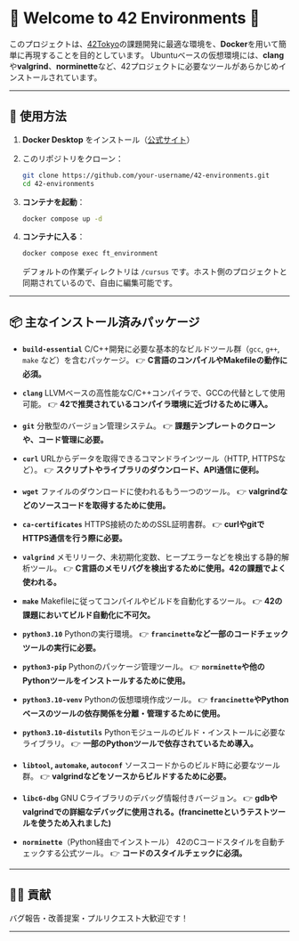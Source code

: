 # 🎉 Welcome to 42 Environments 🎉

このプロジェクトは、[42Tokyo](https://42tokyo.jp/)の課題開発に最適な環境を、**Docker**を用いて簡単に再現することを目的としています。
Ubuntuベースの仮想環境には、**clang**や**valgrind**、**norminette**など、42プロジェクトに必要なツールがあらかじめインストールされています。

---

## 🚀 使用方法

1. **Docker Desktop** をインストール（[公式サイト](https://www.docker.com/)）

2. このリポジトリをクローン：

   ```bash
   git clone https://github.com/your-username/42-environments.git
   cd 42-environments
   ```

3. **コンテナを起動**：

   ```bash
   docker compose up -d
   ```

4. **コンテナに入る**：

   ```bash
   docker compose exec ft_environment
   ```

   デフォルトの作業ディレクトリは `/cursus` です。ホスト側のプロジェクトと同期されているので、自由に編集可能です。

---

## 📦 主なインストール済みパッケージ

* **`build-essential`**
  C/C++開発に必要な基本的なビルドツール群（`gcc`, `g++`, `make` など）を含むパッケージ。
  👉 **C言語のコンパイルやMakefileの動作に必須。**

* **`clang`**
  LLVMベースの高性能なC/C++コンパイラで、GCCの代替として使用可能。
  👉 **42で推奨されているコンパイラ環境に近づけるために導入。**

* **`git`**
  分散型のバージョン管理システム。
  👉 **課題テンプレートのクローンや、コード管理に必要。**

* **`curl`**
  URLからデータを取得できるコマンドラインツール（HTTP, HTTPSなど）。
  👉 **スクリプトやライブラリのダウンロード、API通信に便利。**

* **`wget`**
  ファイルのダウンロードに使われるもう一つのツール。
  👉 **valgrindなどのソースコードを取得するために使用。**

* **`ca-certificates`**
  HTTPS接続のためのSSL証明書群。
  👉 **curlやgitでHTTPS通信を行う際に必要。**

* **`valgrind`**
  メモリリーク、未初期化変数、ヒープエラーなどを検出する静的解析ツール。
  👉 **C言語のメモリバグを検出するために使用。42の課題でよく使われる。**

* **`make`**
  Makefileに従ってコンパイルやビルドを自動化するツール。
  👉 **42の課題においてビルド自動化に不可欠。**

* **`python3.10`**
  Pythonの実行環境。
  👉 **`francinette`など一部のコードチェックツールの実行に必要。**

* **`python3-pip`**
  Pythonのパッケージ管理ツール。
  👉 **`norminette`や他のPythonツールをインストールするために使用。**

* **`python3.10-venv`**
  Pythonの仮想環境作成ツール。
  👉 **`francinette`やPythonベースのツールの依存関係を分離・管理するために使用。**

* **`python3.10-distutils`**
  Pythonモジュールのビルド・インストールに必要なライブラリ。
  👉 **一部のPythonツールで依存されているため導入。**

* **`libtool`, `automake`, `autoconf`**
  ソースコードからのビルド時に必要なツール群。
  👉 **valgrindなどをソースからビルドするために必要。**

* **`libc6-dbg`**
  GNU Cライブラリのデバッグ情報付きバージョン。
  👉 **gdbやvalgrindでの詳細なデバッグに使用される。(francinetteというテストツールを使うため入れました)**

* **`norminette`**（Python経由でインストール）
  42のCコードスタイルを自動チェックする公式ツール。
  👉 **コードのスタイルチェックに必須。**

---

## 🧑‍💻 貢献

バグ報告・改善提案・プルリクエスト大歓迎です！

---
